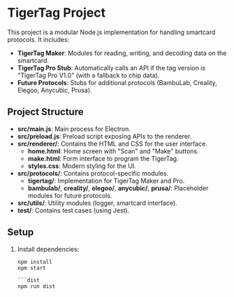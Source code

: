 # TigerTag Project

This project is a modular Node.js implementation for handling smartcard protocols. It includes:

- **TigerTag Maker**: Modules for reading, writing, and decoding data on the smartcard.
- **TigerTag Pro Stub**: Automatically calls an API if the tag version is "TigerTag Pro V1.0" (with a fallback to chip data).
- **Future Protocols**: Stubs for additional protocols (BambuLab, Creality, Elegoo, Anycubic, Prusa).

## Project Structure

- **src/main.js**: Main process for Electron.
- **src/preload.js**: Preload script exposing APIs to the renderer.
- **src/renderer/**: Contains the HTML and CSS for the user interface.
  - **home.html**: Home screen with "Scan" and "Make" buttons.
  - **make.html**: Form interface to program the TigerTag.
  - **styles.css**: Modern styling for the UI.
- **src/protocols/**: Contains protocol-specific modules.
  - **tigertag/**: Implementation for TigerTag Maker and Pro.
  - **bambulab/**, **creality/**, **elegoo/**, **anycubic/**, **prusa/**: Placeholder modules for future protocols.
- **src/utils/**: Utility modules (logger, smartcard interface).
- **test/**: Contains test cases (using Jest).

## Setup

1. Install dependencies:

   ```bashs
   npm install
   npm start

   ```dist 
   npm run dist
